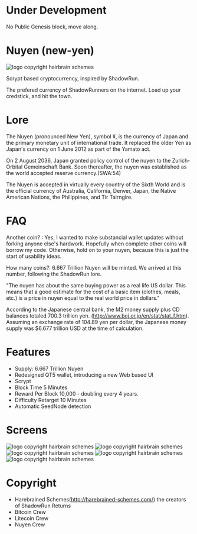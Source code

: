 Under Development
=========

No Public Genesis block, move along.

Nuyen (new-yen)
=========

![logo copyright hairbrain schemes](https://dl.dropboxusercontent.com/u/10409166/nuyen.png)

Scrypt based cryptocurrency, inspired by ShadowRun.

The prefered currency of ShadowRunners on the internet. Load up your credstick, and hit the town.


Lore
=========

The Nuyen (pronounced New Yen), symbol ¥, is the currency of Japan and the primary monetary unit of international trade. It replaced the older Yen as Japan's currency on 1 June 2012 as part of the Yamato act.

On 2 August 2036, Japan granted policy control of the nuyen to the Zurich-Orbital Gemeinschaft Bank. Soon thereafter, the nuyen was established as the world accepted reserve currency.(SWA:54)

The Nuyen is accepted in virtually every country of the Sixth World and is the official currency of Australia, California, Denver, Japan, the Native American Nations, the Philippines, and Tir Tairngire.


FAQ
=========

Another coin? : Yes, I wanted to make substancial wallet updates without forking anyone else's hardwork. Hopefully when complete other coins will borrow my code. Otherwise, hold on to your nuyen, because this is just the start of usability ideas.

How many coins?: 6.667 Trillion Nuyen will be minted. We arrived at this number, following the ShadowRun lore. 

"The nuyen has about the same buying power as a real life US dollar. This means that a good estimate for the cost of a basic item (clothes, meals, etc.) is a price in nuyen equal to the real world price in dollars."

According to the Japanese central bank, the M2 money supply plus CD balances totaled 700.3 trillion yen. (http://www.boj.or.jp/en/stat/stat_f.htm). Assuming an exchange rate of 104.89 yen per dollar, the Japanese money supply was $6.677 trillion USD at the time of calculation.

Features
=========

* Supply: 6.667 Trillion Nuyen
* Redesigned QT5 wallet, introducing a new Web based UI
* Scrypt
* Block Time 5 Minutes
* Reward Per Block 10,000 - doubling every 4 years.
* Difficulty Retarget 10 Minutes
* Automatic SeedNode detection

Screens
========

![logo copyright hairbrain schemes](https://dl.dropboxusercontent.com/u/10409166/nuyen-splash.png)
![logo copyright hairbrain schemes](https://dl.dropboxusercontent.com/u/10409166/nuyen-small.png)
![logo copyright hairbrain schemes](https://dl.dropboxusercontent.com/u/10409166/nuyen-med.png)
![logo copyright hairbrain schemes](https://dl.dropboxusercontent.com/u/10409166/nuyen-big.png)
![logo copyright hairbrain schemes](https://dl.dropboxusercontent.com/u/10409166/nuyen-alert.png)

Copyright
=========

* Harebrained Schemes(http://harebrained-schemes.com/) the creators of ShadowRun Returns
* Bitcoin Crew
* Litecoin Crew
* Nuyen Crew

